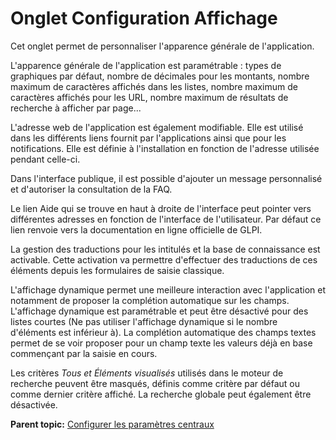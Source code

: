 Onglet Configuration Affichage
==============================

Cet onglet permet de personnaliser l'apparence générale de
l'application.

L'apparence générale de l'application est paramétrable : types de
graphiques par défaut, nombre de décimales pour les montants, nombre
maximum de caractères affichés dans les listes, nombre maximum de
caractères affichés pour les URL, nombre maximum de résultats de
recherche à afficher par page...

L'adresse web de l'application est également modifiable. Elle est
utilisé dans les différents liens fournit par l'applications ainsi que
pour les notifications. Elle est définie à l'installation en fonction de
l'adresse utilisée pendant celle-ci.

Dans l'interface publique, il est possible d'ajouter un message
personnalisé et d'autoriser la consultation de la FAQ.

Le lien Aide qui se trouve en haut à droite de l'interface peut pointer
vers différentes adresses en fonction de l'interface de l'utilisateur.
Par défaut ce lien renvoie vers la documentation en ligne officielle de
GLPI.

La gestion des traductions pour les intitulés et la base de connaissance
est activable. Cette activation va permettre d'effectuer des traductions
de ces éléments depuis les formulaires de saisie classique.

L'affichage dynamique permet une meilleure interaction avec
l'application et notamment de proposer la complétion automatique sur les
champs. L'affichage dynamique est paramétrable et peut être désactivé
pour des listes courtes (Ne pas utiliser l'affichage dynamique si le
nombre d'éléments est inférieur à). La complétion automatique des champs
textes permet de se voir proposer pour un champ texte les valeurs déjà
en base commençant par la saisie en cours.

Les critères *Tous et Éléments visualisés* utilisés dans le moteur de
recherche peuvent être masqués, définis comme critère par défaut ou
comme dernier critère affiché. La recherche globale peut également être
désactivée.

**Parent topic:** [Configurer les paramètres
centraux](../glpi/config_common.html "Les paramètres centraux se configurent depuis le menu Configuration > Générale")
